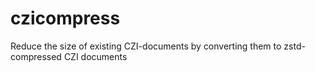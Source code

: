 # czicompress
Reduce the size of existing CZI-documents by converting them to zstd-compressed CZI documents

